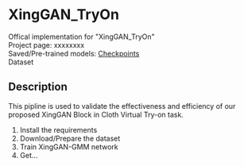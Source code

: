# XingGAN_TryOn
Offical implementation for "XingGAN_TryOn"
<br/>Project page: xxxxxxxx
<br/>Saved/Pre-trained models: [Checkpoints](https:/xxxxxxx)
<br/>Dataset



## Description
This pipline is used to validate the effectiveness and efficiency  of our proposed XingGAN Block in Cloth Virtual Try-on task.

1) Install the requirements
2) Download/Prepare the dataset
3) Train XingGAN-GMM network
4) Get...

## 
